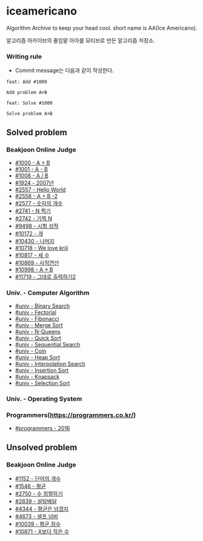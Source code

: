 # iceamericano  

Algorithm Archive to keep your head cool. short name is AA(Ice Americano).

알고리즘 아카이브의 줄임말 아아를 모티브로 만든 알고리즘 저장소.

### Writing rule  

* Commit message는 다음과 같이 작성한다.  

```
feat: Add #1000

Add problem A+B

```
  
```
feat: Solve #1000

Solve problem A+B

```

## Solved problem  

### Beakjoon Online Judge  

* [#1000 - A + B](/beakjoon/1000/contents.md)  
* [#1001 - A - B](/beakjoon/1001/contents.md)  
* [#1008 - A / B](/beakjoon/1008/contents.md)  
* [#1924 - 2007년](/beakjoon/1924/contents.md)  
* [#2557 - Hello World](/beakjoon/2557/contents.md)  
* [#2558 - A + B -2](/beakjoon/2558/contents.md)  
* [#2577 - 숫자의 개수](/beakjoon/2577/contents.md)  
* [#2741 - N 찍기](/beakjoon/2741/contents.md)  
* [#2742 - 기찍 N](/beakjoon/2742/contents.md)  
* [#9498 - 시험 성적](/beakjoon/9498/contents.md)  
* [#10172 - 개](/beakjoon/10172/contents.md)  
* [#10430 - 나머지](/beakjoon/10430/contents.md)  
* [#10718 - We love kriii](/beakjoon/10718/contents.md)  
* [#10817 - 세 수](/beakjoon/10817/contents.md)  
* [#10869 - 사칙연산](/beakjoon/10869/contents.md)  
* [#10998 - A * B](/beakjoon/10998/contents.md)  
* [#11719 - 그대로 출력하기2](/beakjoon/11719/contents.md)  

### Univ. - Computer Algorithm  

* [#univ - Binary Search](/univ/binsearch.cpp)  
* [#univ - Fectorial](/univ/fectorial.cpp)  
* [#univ - Fibonacci](/univ/fibonacci.cpp)  
* [#univ - Merge Sort](/univ/mergesort.cpp)  
* [#univ - N-Queens](/univ/n-queens.cpp)  
* [#univ - Quick Sort](/univ/quicksort.cpp)    
* [#univ - Sequential Search](/univ/seqsearch.cpp)    
* [#univ - Coin](/univ/coin.cpp)  
* [#univ - Heap Sort](/univ/heapsort.cpp)  
* [#univ - Interpolation Search](/univ/interpolationsearch.cpp)  
* [#univ - Insertion Sort](/univ/insertionsort.cpp)  
* [#univ - Knapsack](/univ/knapsack.cpp)  
* [#univ - Selection Sort](/univ/selectionsort.cpp)  

### Univ. - Operating System  



### Programmers(https://programmers.co.kr/)  

* [#programmers - 2016](/programmers/2016.cpp)  

## Unsolved problem  
  
### Beakjoon Online Judge  

* [#1152 - 단어의 개수](/beakjoon/1152/contents.md)  
* [#1546 - 평균](/beakjoon/1546/contents.md)  
* [#2750 - 수 정렬하기](/beakjoon/2750/contents.md)  
* [#2839 - 설탕배달](/beakjoon/2839/contents.md)  
* [#4344 - 평균은 넘겠지](/beakjoon/4344/contents.md)  
* [#4673 - 셀프 넘버](/beakjoon/4673/contents.md)  
* [#10039 - 평균 점수](/beakjoon/10039/contents.md)  
* [#10871 - X보다 작은 수](/beakjoon/10871/contents.md)  

